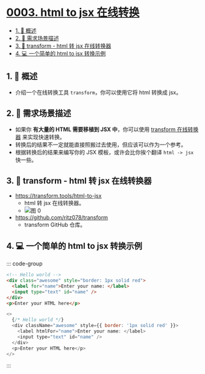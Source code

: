 # [0003. html to jsx 在线转换](https://github.com/tnotesjs/TNotes.react/tree/main/notes/0003.%20html%20to%20jsx%20%E5%9C%A8%E7%BA%BF%E8%BD%AC%E6%8D%A2)

<!-- region:toc -->

- [1. 📝 概述](#1--概述)
- [2. 📒 需求场景描述](#2--需求场景描述)
- [3. 🔗 transform - html 转 jsx 在线转换器](#3--transform---html-转-jsx-在线转换器)
- [4. 💻 一个简单的 html to jsx 转换示例](#4--一个简单的-html-to-jsx-转换示例)

<!-- endregion:toc -->

## 1. 📝 概述

- 介绍一个在线转换工具 `transform`，你可以使用它将 html 转换成 jsx。

## 2. 📒 需求场景描述

- 如果你 **有大量的 HTML 需要移植到 JSX 中**，你可以使用 [transform 在线转换器](https://transform.tools/html-to-jsx) 来实现快速转换。
- 转换后的结果不一定就能直接照搬过去使用，但应该可以作为一个参考。
- 根据转换后的结果来编写你的 JSX 模板，或许会比你挨个翻译 `html -> jsx` 快一些。

## 3. 🔗 transform - html 转 jsx 在线转换器

- https://transform.tools/html-to-jsx
  - html 转 jsx 在线转换器。
  - ![图 0](https://cdn.jsdelivr.net/gh/tnotesjs/imgs@main/2025-06-24-14-15-48.png)
- https://github.com/ritz078/transform
  - transform GitHub 仓库。

## 4. 💻 一个简单的 html to jsx 转换示例

::: code-group

```html [1️⃣ 转换前的 html]
<!-- Hello world -->
<div class="awesome" style="border: 1px solid red">
  <label for="name">Enter your name: </label>
  <input type="text" id="name" />
</div>
<p>Enter your HTML here</p>
```

```js [2️⃣ 转换后得到的 jsx]
<>
  {/* Hello world */}
  <div className="awesome" style={{ border: '1px solid red' }}>
    <label htmlFor="name">Enter your name: </label>
    <input type="text" id="name" />
  </div>
  <p>Enter your HTML here</p>
</>
```

:::
